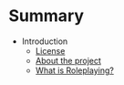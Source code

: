 # Summary

* Introduction
    * [License](LICENSE.md)
    * [About the project]()
    * [What is Roleplaying?](Roleplaying.md)


